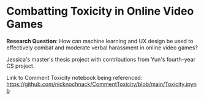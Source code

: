 <h1>Combatting Toxicity in Online Video Games</h1>

**Research Question**: How can machine learning and UX design be used to effectively combat and moderate verbal harassment in online video games?

Jessica's master's thesis project with contributions from Yun's fourth-year CS project.

Link to Comment Toxicity notebook being referenced: https://github.com/nicknochnack/CommentToxicity/blob/main/Toxicity.ipynb
